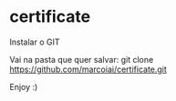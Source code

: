 # certificate

Instalar o GIT

Vai na pasta que quer salvar:
git clone https://github.com/marcoiai/certificate.git

Enjoy :)
